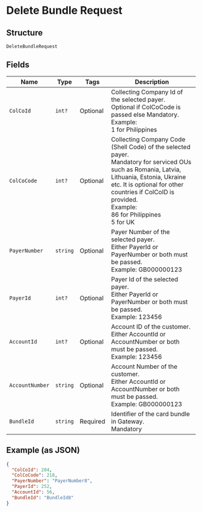 
# Delete Bundle Request

## Structure

`DeleteBundleRequest`

## Fields

| Name | Type | Tags | Description |
|  --- | --- | --- | --- |
| `ColCoId` | `int?` | Optional | Collecting Company Id of the selected payer.<br>Optional if ColCoCode is passed else Mandatory.<br>Example:<br>1 for Philippines |
| `ColCoCode` | `int?` | Optional | Collecting Company Code (Shell Code) of the selected payer.<br>Mandatory for serviced OUs such as Romania, Latvia, Lithuania, Estonia, Ukraine etc. It is optional for other countries if ColCoID is provided.<br>Example:<br>86 for Philippines<br>5 for UK |
| `PayerNumber` | `string` | Optional | Payer Number of the selected payer.<br>Either PayerId or PayerNumber or both must be passed.<br>Example: GB000000123 |
| `PayerId` | `int?` | Optional | Payer Id of the selected payer.<br>Either PayerId or PayerNumber or both must be passed.<br>Example: 123456 |
| `AccountId` | `int?` | Optional | Account ID of the customer.<br>Either AccountId or AccountNumber or both must be passed.<br>Example: 123456 |
| `AccountNumber` | `string` | Optional | Account Number of the customer.<br>Either AccountId or AccountNumber or both must be passed.<br>Example: GB000000123 |
| `BundleId` | `string` | Required | Identifier of the card bundle in Gateway.<br>Mandatory |

## Example (as JSON)

```json
{
  "ColCoId": 204,
  "ColCoCode": 218,
  "PayerNumber": "PayerNumber8",
  "PayerId": 252,
  "AccountId": 56,
  "BundleId": "BundleId8"
}
```


